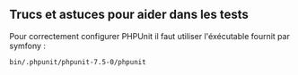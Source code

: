 ## Trucs et astuces pour aider dans les tests

Pour correctement configurer PHPUnit il faut utiliser l'éxécutable fournit par symfony :

    bin/.phpunit/phpunit-7.5-0/phpunit
